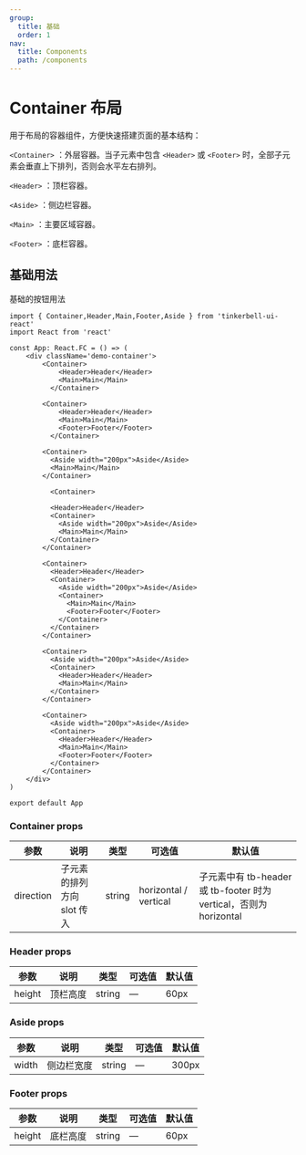 ```yaml
---
group:
  title: 基础
  order: 1
nav:
  title: Components
  path: /components
---
```


# Container 布局

用于布局的容器组件，方便快速搭建页面的基本结构：

`<Container>` ：外层容器。当子元素中包含 `<Header>` 或 `<Footer>` 时，全部子元素会垂直上下排列，否则会水平左右排列。

`<Header>` ：顶栏容器。

`<Aside>` ：侧边栏容器。

`<Main>` ：主要区域容器。

`<Footer>` ：底栏容器。

## 基础用法

基础的按钮用法

```tsx
import { Container,Header,Main,Footer,Aside } from 'tinkerbell-ui-react'
import React from 'react'

const App: React.FC = () => (
    <div className='demo-container'>
        <Container>
            <Header>Header</Header>
            <Main>Main</Main>
          </Container> 

        <Container>
            <Header>Header</Header>
            <Main>Main</Main>
            <Footer>Footer</Footer>
          </Container>

        <Container> 
          <Aside width="200px">Aside</Aside>
          <Main>Main</Main>
        </Container>

          <Container>

          <Header>Header</Header>
          <Container>
            <Aside width="200px">Aside</Aside>
            <Main>Main</Main>
          </Container>
        </Container>

        <Container>
          <Header>Header</Header>
          <Container>
            <Aside width="200px">Aside</Aside>
            <Container>
              <Main>Main</Main>
              <Footer>Footer</Footer>
            </Container>
          </Container>
        </Container>

        <Container>
          <Aside width="200px">Aside</Aside>
          <Container>
            <Header>Header</Header>
            <Main>Main</Main>
          </Container>
        </Container>

        <Container>
          <Aside width="200px">Aside</Aside>
          <Container>
            <Header>Header</Header>
            <Main>Main</Main>
            <Footer>Footer</Footer>
          </Container>
        </Container>
    </div>
)

export default App
```

### Container props

| 参数 | 说明 | 类型 | 可选值 | 默认值 |
| --- | --- | --- | --- | --- |
| direction | 子元素的排列方向 slot 传入 | string | horizontal / vertical | 子元素中有 tb-header 或 tb-footer 时为 vertical，否则为 horizontal |

### Header props

| 参数 | 说明 | 类型 | 可选值 | 默认值 |
| --- | --- | --- | --- | --- |
| height | 顶栏高度 | string | — | 60px |

### Aside props

| 参数 | 说明 | 类型 | 可选值 | 默认值 |
| --- | --- | --- | --- | --- |
| width | 侧边栏宽度 | string | — | 300px |

### Footer props

| 参数 | 说明 | 类型 | 可选值 | 默认值 |
| --- | --- | --- | --- | --- |
| height | 底栏高度 | string | — | 60px |
